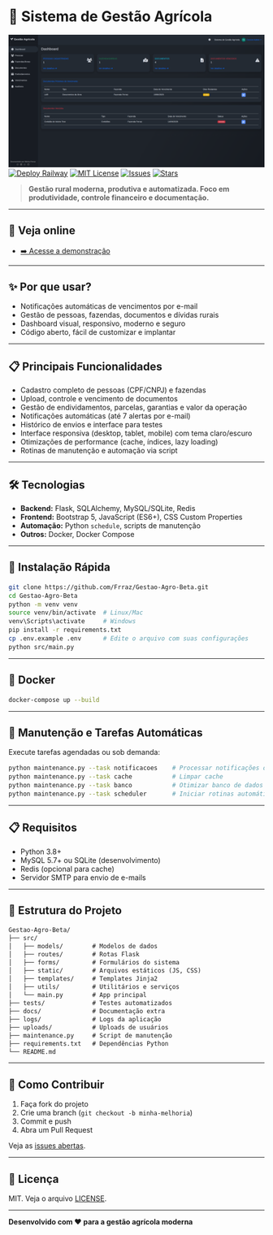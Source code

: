 # 🌾 Sistema de Gestão Agrícola

![Interface do Sistema](docs/img/telaprincipal.png)  
[![Deploy Railway](https://img.shields.io/badge/Railway-Deploy-brightgreen?logo=railway)](https://gestao-agro-production.up.railway.app/)
[![MIT License](https://img.shields.io/badge/license-MIT-blue.svg)](LICENSE)
[![Issues](https://img.shields.io/github/issues/Frraz/Gestao-Agro-Beta)](https://github.com/Frraz/Gestao-Agro-Beta/issues)
[![Stars](https://img.shields.io/github/stars/Frraz/Gestao-Agro-Beta?style=social)](https://github.com/Frraz/Gestao-Agro-Beta/stargazers)

> **Gestão rural moderna, produtiva e automatizada. Foco em produtividade, controle financeiro e documentação.**

---

## 🔎 Veja online

- [➡️ Acesse a demonstração](https://gestao-agro-production.up.railway.app/)

---

## ✨ Por que usar?

- Notificações automáticas de vencimentos por e-mail
- Gestão de pessoas, fazendas, documentos e dívidas rurais
- Dashboard visual, responsivo, moderno e seguro
- Código aberto, fácil de customizar e implantar

---

## 📋 Principais Funcionalidades

- Cadastro completo de pessoas (CPF/CNPJ) e fazendas
- Upload, controle e vencimento de documentos
- Gestão de endividamentos, parcelas, garantias e valor da operação
- Notificações automáticas (até 7 alertas por e-mail)
- Histórico de envios e interface para testes
- Interface responsiva (desktop, tablet, mobile) com tema claro/escuro
- Otimizações de performance (cache, índices, lazy loading)
- Rotinas de manutenção e automação via script

---

## 🛠️ Tecnologias

- **Backend:** Flask, SQLAlchemy, MySQL/SQLite, Redis
- **Frontend:** Bootstrap 5, JavaScript (ES6+), CSS Custom Properties
- **Automação:** Python `schedule`, scripts de manutenção
- **Outros:** Docker, Docker Compose

---

## 🚀 Instalação Rápida

```bash
git clone https://github.com/Frraz/Gestao-Agro-Beta.git
cd Gestao-Agro-Beta
python -m venv venv
source venv/bin/activate  # Linux/Mac
venv\Scripts\activate     # Windows
pip install -r requirements.txt
cp .env.example .env      # Edite o arquivo com suas configurações
python src/main.py
```

---

## 🐳 Docker

```bash
docker-compose up --build
```

---

## 🔧 Manutenção e Tarefas Automáticas

Execute tarefas agendadas ou sob demanda:

```bash
python maintenance.py --task notificacoes    # Processar notificações de endividamento
python maintenance.py --task cache           # Limpar cache
python maintenance.py --task banco           # Otimizar banco de dados
python maintenance.py --task scheduler       # Iniciar rotinas automáticas
```

---

## 📋 Requisitos

- Python 3.8+
- MySQL 5.7+ ou SQLite (desenvolvimento)
- Redis (opcional para cache)
- Servidor SMTP para envio de e-mails

---

## 📁 Estrutura do Projeto

```
Gestao-Agro-Beta/
├── src/
│   ├── models/        # Modelos de dados
│   ├── routes/        # Rotas Flask
│   ├── forms/         # Formulários do sistema
│   ├── static/        # Arquivos estáticos (JS, CSS)
│   ├── templates/     # Templates Jinja2
│   ├── utils/         # Utilitários e serviços
│   └── main.py        # App principal
├── tests/             # Testes automatizados
├── docs/              # Documentação extra
├── logs/              # Logs da aplicação
├── uploads/           # Uploads de usuários
├── maintenance.py     # Script de manutenção
├── requirements.txt   # Dependências Python
└── README.md
```

---

## 🤝 Como Contribuir

1. Faça fork do projeto
2. Crie uma branch (`git checkout -b minha-melhoria`)
3. Commit e push
4. Abra um Pull Request

Veja as [issues abertas](https://github.com/Frraz/Gestao-Agro-Beta/issues).

---

## 📄 Licença

MIT. Veja o arquivo [LICENSE](LICENSE).

---

**Desenvolvido com ❤️ para a gestão agrícola moderna**